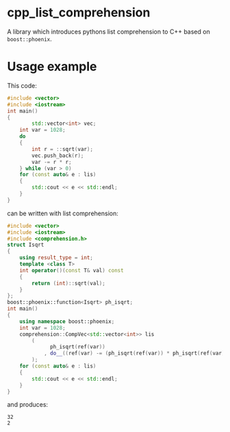 # cpp_list_comprehension
A library which introduces pythons list comprehension to C++ based on `boost::phoenix`.
# Usage example
This code:
```C++
#include <vector>
#include <iostream>
int main()
{
        std::vector<int> vec;
	int var = 1028;
	do
	{
	    int r = ::sqrt(var);
	    vec.push_back(r);
	    var -= r * r;
	} while (var > 0)
	for (const auto& e : lis)
	{
		std::cout << e << std::endl;
	}
}
```
can be written with list comprehension:
```C++
#include <vector>
#include <iostream>
#include <comprehension.h>
struct Isqrt
{
	using result_type = int;
	template <class T>
	int operator()(const T& val) const
	{
		return (int)::sqrt(val);
	}
};
boost::phoenix::function<Isqrt> ph_isqrt;
int main()
{
	using namespace boost::phoenix;
	int var = 1028;
	comprehension::CompVec<std::vector<int>> lis
		(
			  ph_isqrt(ref(var))
			, do__((ref(var) -= (ph_isqrt(ref(var)) * ph_isqrt(ref(var)))) > 0)
		);
	for (const auto& e : lis)
	{
		std::cout << e << std::endl;
	}
}
```
and produces:
```
32
2
```
